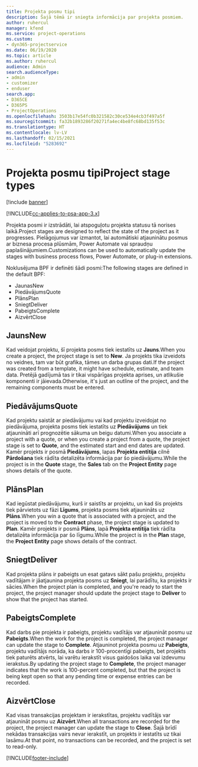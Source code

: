 ```yaml
---
title: Projekta posmu tipi
description: Šajā tēmā ir sniegta informācija par projekta posmiem.
author: ruhercul
manager: kfend
ms.service: project-operations
ms.custom:
- dyn365-projectservice
ms.date: 06/19/2020
ms.topic: article
ms.author: ruhercul
audience: Admin
search.audienceType:
- admin
- customizer
- enduser
search.app:
- D365CE
- D365PS
- ProjectOperations
ms.openlocfilehash: 3503b17e54fc0b321582c30ce534e4cb3f497a5f
ms.sourcegitcommit: fa32b1893286f20271fa4ec4be8fc68bd135f53c
ms.translationtype: HT
ms.contentlocale: lv-LV
ms.lasthandoff: 02/15/2021
ms.locfileid: "5283692"
---
```

# <a name="project-stage-types"></a><span data-ttu-id="6e5ce-103">Projekta posmu tipi</span><span class="sxs-lookup"><span data-stu-id="6e5ce-103">Project stage types</span></span> 

[!include [banner](../includes/psa-now-project-operations.md)]

[!INCLUDE[cc-applies-to-psa-app-3.x](../includes/cc-applies-to-psa-app-3x.md)]

<span data-ttu-id="6e5ce-104">Projekta posmi ir izstrādāti, lai atspoguļotu projekta statusu tā norises laikā.</span><span class="sxs-lookup"><span data-stu-id="6e5ce-104">Project stages are designed to reflect the state of the project as it progresses.</span></span> <span data-ttu-id="6e5ce-105">Pielāgojumus var izmantot, lai automātiski atjauninātu posmus ar biznesa procesa plūsmām, Power Automate vai spraudņu paplašinājumiem.</span><span class="sxs-lookup"><span data-stu-id="6e5ce-105">Customizations can be used to automatically update the stages with business process flows, Power Automate, or plug-in extensions.</span></span>

<span data-ttu-id="6e5ce-106">Noklusējuma BPF ir definēti šādi posmi:</span><span class="sxs-lookup"><span data-stu-id="6e5ce-106">The following stages are defined in the default BPF:</span></span>

- <span data-ttu-id="6e5ce-107">Jaunas</span><span class="sxs-lookup"><span data-stu-id="6e5ce-107">New</span></span>
- <span data-ttu-id="6e5ce-108">Piedāvājums</span><span class="sxs-lookup"><span data-stu-id="6e5ce-108">Quote</span></span>
- <span data-ttu-id="6e5ce-109">Plāns</span><span class="sxs-lookup"><span data-stu-id="6e5ce-109">Plan</span></span>
- <span data-ttu-id="6e5ce-110">Sniegt</span><span class="sxs-lookup"><span data-stu-id="6e5ce-110">Deliver</span></span>
- <span data-ttu-id="6e5ce-111">Pabeigts</span><span class="sxs-lookup"><span data-stu-id="6e5ce-111">Complete</span></span>
- <span data-ttu-id="6e5ce-112">Aizvērt</span><span class="sxs-lookup"><span data-stu-id="6e5ce-112">Close</span></span> 

## <a name="new"></a><span data-ttu-id="6e5ce-113">Jauns</span><span class="sxs-lookup"><span data-stu-id="6e5ce-113">New</span></span>

<span data-ttu-id="6e5ce-114">Kad veidojat projektu, šī projekta posms tiek iestatīts uz **Jauns**.</span><span class="sxs-lookup"><span data-stu-id="6e5ce-114">When you create a project, the project stage is set to **New**.</span></span> <span data-ttu-id="6e5ce-115">Ja projekts tika izveidots no veidnes, tam var būt grafika, tāmes un darba grupas dati.</span><span class="sxs-lookup"><span data-stu-id="6e5ce-115">If the project was created from a template, it might have schedule, estimate, and team data.</span></span> <span data-ttu-id="6e5ce-116">Pretējā gadījumā tas ir tikai vispārīgas projekta aprises, un atlikušie komponenti ir jāievada.</span><span class="sxs-lookup"><span data-stu-id="6e5ce-116">Otherwise, it's just an outline of the project, and the remaining components must be entered.</span></span>

## <a name="quote"></a><span data-ttu-id="6e5ce-117">Piedāvājums</span><span class="sxs-lookup"><span data-stu-id="6e5ce-117">Quote</span></span>

<span data-ttu-id="6e5ce-118">Kad projektu saistāt ar piedāvājumu vai kad projektu izveidojat no piedāvājuma, projekta posms tiek iestatīts uz **Piedāvājums** un tiek atjaunināti arī prognozētie sākuma un beigu datumi.</span><span class="sxs-lookup"><span data-stu-id="6e5ce-118">When you associate a project with a quote, or when you create a project from a quote, the project stage is set to **Quote**, and the estimated start and end dates are updated.</span></span> <span data-ttu-id="6e5ce-119">Kamēr projekts ir posmā **Piedāvājums**, lapas **Projekta entītija** cilnē **Pārdošana** tiek rādīta detalizēta informācija par šo piedāvājumu.</span><span class="sxs-lookup"><span data-stu-id="6e5ce-119">While the project is in the **Quote** stage, the **Sales** tab on the **Project Entity** page shows details of the quote.</span></span>

## <a name="plan"></a><span data-ttu-id="6e5ce-120">Plāns</span><span class="sxs-lookup"><span data-stu-id="6e5ce-120">Plan</span></span>

<span data-ttu-id="6e5ce-121">Kad iegūstat piedāvājumu, kurš ir saistīts ar projektu, un kad šis projekts tiek pārvietots uz fāzi **Līgums**, projekta posms tiek atjaunināts uz **Plāns**.</span><span class="sxs-lookup"><span data-stu-id="6e5ce-121">When you win a quote that is associated with a project, and the project is moved to the **Contract** phase, the project stage is updated to **Plan**.</span></span> <span data-ttu-id="6e5ce-122">Kamēr projekts ir posmā **Plāns**, lapā **Projekta entītija** tiek rādīta detalizēta informācija par šo līgumu.</span><span class="sxs-lookup"><span data-stu-id="6e5ce-122">While the project is in the **Plan** stage, the **Project Entity** page shows details of the contract.</span></span>

## <a name="deliver"></a><span data-ttu-id="6e5ce-123">Sniegt</span><span class="sxs-lookup"><span data-stu-id="6e5ce-123">Deliver</span></span>

<span data-ttu-id="6e5ce-124">Kad projekta plāns ir pabeigts un esat gatavs sākt pašu projektu, projektu vadītājam ir jāatjaunina projekta posms uz **Sniegt**, lai parādītu, ka projekts ir sācies.</span><span class="sxs-lookup"><span data-stu-id="6e5ce-124">When the project plan is completed, and you're ready to start the project, the project manager should update the project stage to **Deliver** to show that the project has started.</span></span>

## <a name="complete"></a><span data-ttu-id="6e5ce-125">Pabeigts</span><span class="sxs-lookup"><span data-stu-id="6e5ce-125">Complete</span></span> 

<span data-ttu-id="6e5ce-126">Kad darbs pie projekta ir pabeigts, projektu vadītājs var atjaunināt posmu uz **Pabeigts**.</span><span class="sxs-lookup"><span data-stu-id="6e5ce-126">When the work for the project is completed, the project manager can update the stage to **Complete**.</span></span> <span data-ttu-id="6e5ce-127">Atjauninot projekta posmu uz **Pabeigts**, projektu vadītājs norāda, ka darbs ir 100-procentīgi pabeigts, bet projekts tiek paturēts atvērts, lai varētu ierakstīt visus gaidošos laika vai izdevumu ierakstus.</span><span class="sxs-lookup"><span data-stu-id="6e5ce-127">By updating the project stage to **Complete**, the project manager indicates that the work is 100-percent completed, but that the project is being kept open so that any pending time or expense entries can be recorded.</span></span>

## <a name="close"></a><span data-ttu-id="6e5ce-128">Aizvērt</span><span class="sxs-lookup"><span data-stu-id="6e5ce-128">Close</span></span>

<span data-ttu-id="6e5ce-129">Kad visas transakcijas projektam ir ierakstītas, projektu vadītājs var atjaunināt posmu uz **Aizvērt**.</span><span class="sxs-lookup"><span data-stu-id="6e5ce-129">When all transactions are recorded for the project, the project manager can update the stage to **Close**.</span></span> <span data-ttu-id="6e5ce-130">Šajā brīdī nekādas transakcijas vairs nevar ierakstīt, un projekts ir iestatīts uz tikai lasāmu.</span><span class="sxs-lookup"><span data-stu-id="6e5ce-130">At that point, no transactions can be recorded, and the project is set to read-only.</span></span>


[!INCLUDE[footer-include](../includes/footer-banner.md)]